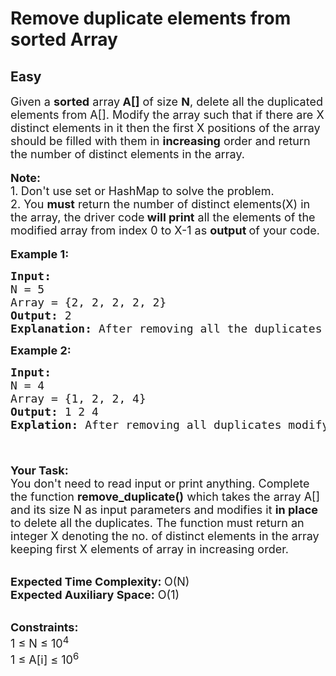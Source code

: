 # Remove duplicate elements from sorted Array
## Easy
<div class="problems_problem_content__Xm_eO" style="user-select: auto;"><p style="user-select: auto;"><span style="font-size: 18px; user-select: auto;">Given a <strong style="user-select: auto;">sorted</strong> array<strong style="user-select: auto;"> A[]</strong> of size <strong style="user-select: auto;">N</strong>, delete all the duplicated elements from A[]. Modify the array such that if there are X distinct elements in it&nbsp;then the first X positions of the array should be filled with them in <strong style="user-select: auto;">increasing</strong> order and return the number of distinct elements in the array.</span><br style="user-select: auto;"><br style="user-select: auto;"><span style="font-size: 18px; user-select: auto;"><strong style="user-select: auto;">Note: </strong><br style="user-select: auto;">1.<strong style="user-select: auto;">&nbsp;</strong>Don't use set or HashMap to solve the problem.<br style="user-select: auto;">2. You <strong style="user-select: auto;">must</strong> return the number of distinct elements(X) in the array, the driver code<strong style="user-select: auto;">&nbsp;will print</strong> all the elements of the modified array from index 0 to X-1 as <strong style="user-select: auto;">output </strong>of your code.</span><br style="user-select: auto;"><br style="user-select: auto;"><span style="font-size: 18px; user-select: auto;"><strong style="user-select: auto;">Example 1:</strong></span></p>
<pre style="user-select: auto;"><span style="font-size: 18px; user-select: auto;"><strong style="user-select: auto;">Input:</strong>
N = 5
Array = {2, 2, 2, 2, 2}
<strong style="user-select: auto;">Output:</strong> 2
<strong style="user-select: auto;">Explanation:</strong> After removing all the duplicates only one instance of 2 will remain i.e. {2} so modify array will contains 2 at first position and you should <strong style="user-select: auto;">return 1</strong> after modify the array.</span>
</pre>
<p style="user-select: auto;"><span style="font-size: 18px; user-select: auto;"><strong style="user-select: auto;">Example 2:</strong></span></p>
<pre style="user-select: auto;"><span style="font-size: 18px; user-select: auto;"><strong style="user-select: auto;">Input:</strong>
N = 4
Array = {1, 2, 2, 4}
<strong style="user-select: auto;">Output:</strong> 1 2 4<br style="user-select: auto;"><strong style="user-select: auto;">Explation: </strong>After removing all duplicates modify array will contains {1, 2, 4} at first 3 positions so you should <strong style="user-select: auto;">return 3</strong> after modify the array.<br style="user-select: auto;"><br style="user-select: auto;"></span></pre>
<p style="user-select: auto;"><br style="user-select: auto;"><span style="font-size: 18px; user-select: auto;"><strong style="user-select: auto;">Your Task: &nbsp;</strong><br style="user-select: auto;">You don't need to read input or print anything. Complete the function <strong style="user-select: auto;">remove_duplicate()</strong> which takes the array A[] and its size N as input parameters and modifies it <strong style="user-select: auto;">in place</strong> to delete all the duplicates. The function must return an integer X denoting the no. of distinct elements in the array keeping first X elements of array in increasing order.&nbsp;</span></p>
<p style="user-select: auto;"><br style="user-select: auto;"><span style="font-size: 18px; user-select: auto;"><strong style="user-select: auto;">Expected Time Complexity: </strong>O(N)<br style="user-select: auto;"><strong style="user-select: auto;">Expected Auxiliary Space:</strong> O(1)</span></p>
<p style="user-select: auto;"><br style="user-select: auto;"><span style="font-size: 18px; user-select: auto;"><strong style="user-select: auto;">Constraints:</strong><br style="user-select: auto;">1 ≤ N ≤ 10<sup style="user-select: auto;">4</sup><br style="user-select: auto;">1 ≤ A[i] ≤ 10<sup style="user-select: auto;">6</sup></span></p></div>